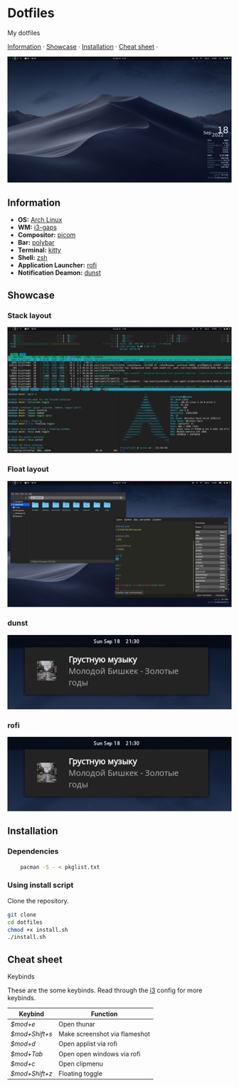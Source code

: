 # Dotfiles  

My dotfiles

[Information](#information) ·
[Showcase](#showcase) ·
[Installation](#installation) ·
[Cheat sheet](#cheat-sheet) ·

![main](https://github.com/kivyfreakt/dotfiles/blob/main/screenshots/1.png)

## Information

- **OS:** [Arch Linux](https://archlinux.org)
- **WM:** [i3-gaps](https://github.com/Airblader/i3)
- **Compositor:** [picom](https://github.com/yshui/picom)
- **Bar:** [polybar](https://github.com/polybar/polybar)
- **Terminal:** [kitty](https://github.com/kovidgoyal/kitty)
- **Shell:** [zsh](https://www.zsh.org/)
- **Application Launcher:** [rofi](https://github.com/davatorium/rofi)
- **Notification Deamon:** [dunst](https://github.com/dunst-project/dunst)

## Showcase

### Stack layout
![main](https://github.com/kivyfreakt/dotfiles/blob/main/screenshots/2.png)

### Float layout
![main](https://github.com/kivyfreakt/dotfiles/blob/main/screenshots/3.png)

### dunst
![main](https://github.com/kivyfreakt/dotfiles/blob/main/screenshots/4.png)

### rofi
![main](https://github.com/kivyfreakt/dotfiles/blob/main/screenshots/4.png)

## Installation

### Dependencies
```sh
    pacman -S - < pkglist.txt
```

### Using install script 

Clone the repository.
```sh
git clone
cd dotfiles
chmod +x install.sh
./install.sh
```

## Cheat sheet

Keybinds

These are the some keybinds. Read through the [i3](./config/i3/config) config for more keybinds.

|        Keybind         |                 Function                 |
| ---------------------- | ---------------------------------------- |
| *$mod+e*               | Open thunar                              |
| *$mod+Shift+s*         | Make screenshot via flameshot            |
| *$mod+d*               | Open applist via rofi                    |
| *$mod+Tab*             | Open open windows via rofi               |
| *$mod+c*               | Open clipmenu                            |
| *$mod+Shift+z*         | Floating toggle                          |